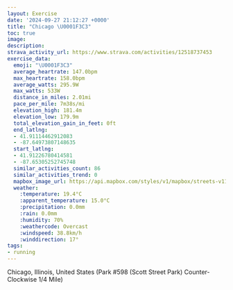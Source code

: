 ```yaml
---
layout: Exercise
date: '2024-09-27 21:12:27 +0000'
title: "Chicago \U0001F3C3"
toc: true
image:
description:
strava_activity_url: https://www.strava.com/activities/12518737453
exercise_data:
  emoji: "\U0001F3C3"
  average_heartrate: 147.0bpm
  max_heartrate: 158.0bpm
  average_watts: 295.9W
  max_watts: 533W
  distance_in_miles: 2.01mi
  pace_per_mile: 7m38s/mi
  elevation_high: 181.4m
  elevation_low: 179.9m
  total_elevation_gain_in_feet: 0ft
  end_latlng:
  - 41.91114462912083
  - -87.64973807148635
  start_latlng:
  - 41.91226780414581
  - -87.65305252745748
  similar_activities_count: 86
  similar_activities_trend: 0
  mapbox_image_url: https://api.mapbox.com/styles/v1/mapbox/streets-v11/static/path-5+787af2-1.0(e%7Bx~Fll~uOAoB%40OzBaDlAuBEMKOI_A%40gBEsCBs%40AcEC%7B%40B%7BACy%40F%7DBEkAGk%40%3FsAD%5DBEHC%5EDv%40CR%40BBBLA~BFbCDNTTJFR%40l%40%3Ff%40AVOPWDOBi%40GwCGUWYQGYAq%40%40%5DFQJINENC%60BBh%40Cn%40BXDLLLZLfA%3F%5CE%5CSFKHw%40%3Fa%40I%7DBQa%40QMQIa%40%40c%40CWBQLIJIZGbAB~%40A~%40BPLTNJRDzA%3FTMV_%40F_%40Cc%40%40cBEi%40IWOOe%40MqADSLMNKj%40%40l%40CrBDVLTNNRFj%40Cl%40%3FXKRSDM%40S%3FeCAk%40GQQ_%40WKa%40CuABQCg%40Se%40%40%5BEM%40UHMPAPD%60%40F~AAjAB%5EC%60%40D%5E%3FXGxADd%40Af%40B%60%40CjAH%60G),pin-s-s+e5b22e(-87.65143,41.91171),pin-s-f+89ae00(-87.64805000000001,41.91084000000001)/auto/800x800?access_token=pk.eyJ1Ijoiam9zaGJlY2ttYW4iLCJhIjoiY205eWR2aDd1MWZ6djJrbXc4a3M0bWZleiJ9.XiG9OWkNcZk2QzjJbxLB4A
  weather:
    :temperature: 19.4°C
    :apparent_temperature: 15.0°C
    :precipitation: 0.0mm
    :rain: 0.0mm
    :humidity: 70%
    :weathercode: Overcast
    :windspeed: 38.8km/h
    :winddirection: 17°
tags:
- running
---
```

Chicago, Illinois, United States (Park #598 (Scott Street Park) Counter-Clockwise 1/4 Mile)
